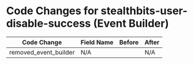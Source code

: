 # Code Changes for stealthbits-user-disable-success (Event Builder)

| Code Change | Field Name | Before | After |
|-------------|------------|--------|-------|
| removed_event_builder | N/A |  | N/A |